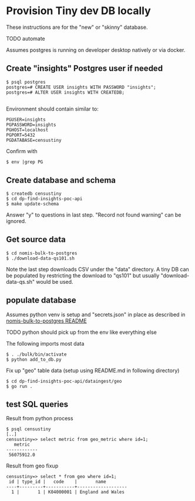 # Provision Tiny dev DB locally

These instructions are for the "new" or "skinny" database.

TODO automate

Assumes postgres is running on developer desktop natively or via docker.

## Create "insights" Postgres user if needed

```
$ psql postgres
postgres=# CREATE USER insights WITH PASSWORD "insights";
postgres=# ALTER USER insights WITH CREATEDB;
```

## 
Environment should contain similar to:

```
PGUSER=insights
PGPASSWORD=insights
PGHOST=localhost
PGPORT=5432
PGDATABASE=censustiny
```

Confirm with 

```
$ env |grep PG
```

## Create database and schema

```
$ createdb censustiny
$ cd dp-find-insights-poc-api
$ make update-schema
```

Answer "y" to questions in last step. "Record not found warning" can be
ignored.

## Get source data


```
$ cd nomis-bulk-to-postgres
$ ./download-data-qs101.sh
```

Note the last step downloads CSV under the "data" directory.  A tiny DB can be
populated by restricting the download to "qs101" but usually
"download-data-qs.sh" would be used.

## populate database

Assumes python venv is setup and "secrets.json" in place as described in [nomis-bulk-to-postgres README](https://github.com/ONSdigital/nomis-bulk-to-postgres/blob/main/README.md)

TODO python should pick up from the env like everything else

The following imports most data
```
$ . ./bulk/bin/activate
$ python add_to_db.py
```

Fix up "geo" table data (setup using README.md in following directory)

```
$ cd dp-find-insights-poc-api/dataingest/geo
$ go run .
```

## test SQL queries

Result from python process

```
$ psql censustiny
[..]
censustiny=> select metric from geo_metric where id=1;
   metric   
------------
 56075912.0
```

Result from geo fixup

```
censustiny=> select * from geo where id=1;
 id | type_id |   code    |       name        
----+---------+-----------+-------------------
  1 |       1 | K04000001 | England and Wales
```

